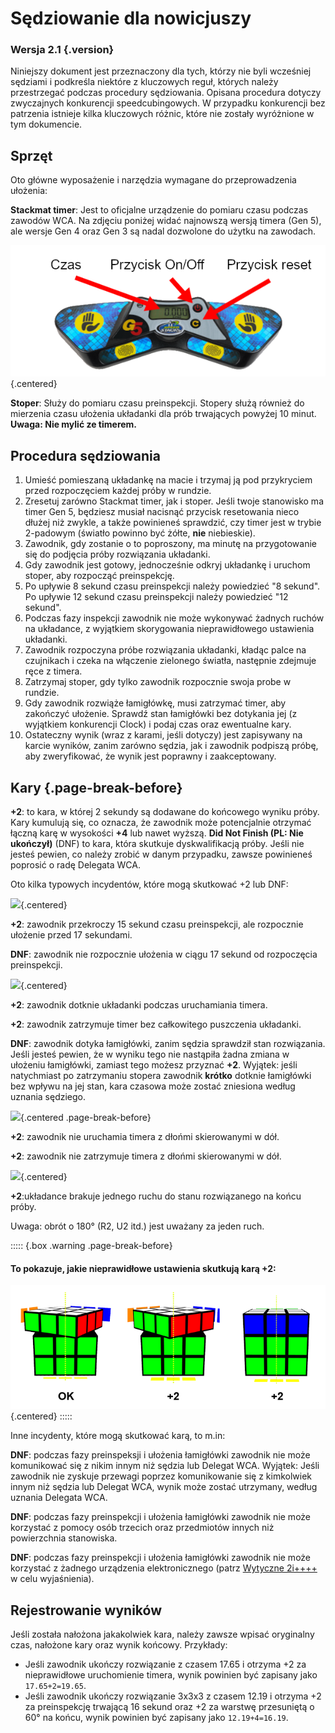 # Sędziowanie dla nowicjuszy

### Wersja 2.1 {.version}

Niniejszy dokument jest przeznaczony dla tych, którzy nie byli wcześniej sędziami i podkreśla niektóre z kluczowych reguł, których należy przestrzegać podczas procedury sędziowania. Opisana procedura dotyczy zwyczajnych konkurencji speedcubingowych. W przypadku konkurencji bez patrzenia istnieje kilka kluczowych różnic, które nie zostały wyróżnione w tym dokumencie.

## Sprzęt

Oto główne wyposażenie i narzędzia wymagane do przeprowadzenia ułożenia:

**Stackmat timer**: Jest to oficjalne urządzenie do pomiaru czasu podczas zawodów WCA. Na zdjęciu poniżej widać najnowszą wersją timera (Gen 5), ale wersje Gen 4 oraz Gen 3 są nadal dozwolone do użytku na zawodach.

![](images/timer-pl.png){.centered}

**Stoper**: Służy do pomiaru czasu preinspekcji. Stopery służą również do mierzenia czasu ułożenia układanki dla prób trwających powyżej 10 minut. **Uwaga: Nie mylić ze     timerem.**

## Procedura sędziowania

1. Umieść pomieszaną układankę na macie i trzymaj ją pod przykryciem przed rozpoczęciem każdej próby w rundzie.
2. Zresetuj zarówno Stackmat timer, jak i stoper. Jeśli twoje stanowisko ma timer Gen 5, będziesz musiał nacisnąć przycisk resetowania nieco dłużej niż zwykle, a także powinieneś sprawdzić, czy timer jest w trybie 2-padowym (światło powinno być żółte, **nie** niebieskie).
3. Zawodnik, gdy zostanie o to poproszony, ma minutę na przygotowanie się do podjęcia próby rozwiązania układanki.
4. Gdy zawodnik jest gotowy, jednocześnie odkryj układankę i uruchom stoper, aby rozpocząć preinspekcję.
5. Po upływie 8 sekund czasu preinspekcji należy powiedzieć "8 sekund". Po upływie 12 sekund czasu preinspekcji należy powiedzieć "12 sekund".
6. Podczas fazy inspekcji zawodnik nie może wykonywać żadnych ruchów na układance, z wyjątkiem skorygowania nieprawidłowego ustawienia układanki.
7. Zawodnik rozpoczyna próbe rozwiązania układanki, kładąc palce na czujnikach i czeka na włączenie zielonego światła, następnie zdejmuje ręce z timera.
8. Zatrzymaj stoper, gdy tylko zawodnik rozpocznie swoja probe w rundzie.
9. Gdy zawodnik rozwiąże łamigłówkę, musi zatrzymać timer, aby zakończyć ułożenie. Sprawdź stan łamigłówki bez dotykania jej (z wyjątkiem konkurencji Clock) i podaj czas oraz ewentualne kary.
10. Ostateczny wynik (wraz z karami, jeśli dotyczy) jest zapisywany na karcie wyników, zanim zarówno sędzia, jak i zawodnik podpiszą próbę, aby zweryfikować, że wynik jest poprawny i zaakceptowany.

## Kary {.page-break-before}

**+2**: to kara, w której 2 sekundy są dodawane do końcowego wyniku próby. Kary kumulują się, co oznacza, że zawodnik może potencjalnie otrzymać łączną karę w wysokości **+4** lub nawet wyższą. **Did Not Finish (PL: Nie ukończył)** (DNF) to kara, która skutkuje dyskwalifikacją próby. Jeśli nie jesteś pewien, co należy zrobić w danym przypadku, zawsze powinieneś poprosić o radę Delegata WCA.

Oto kilka typowych incydentów, które mogą skutkować +2 lub DNF:

![](images/penalty1.png){.centered}

**+2**: zawodnik przekroczy 15 sekund czasu preinspekcji, ale rozpocznie ułożenie przed 17 sekundami.

**DNF**: zawodnik nie rozpocznie ułożenia w ciągu 17 sekund od rozpoczęcia preinspekcji.

![](images/penalty2.png){.centered}

**+2**: zawodnik dotknie układanki podczas uruchamiania timera.

**+2**: zawodnik zatrzymuje timer bez całkowitego puszczenia układanki.

**DNF**: zawodnik dotyka łamigłówki, zanim sędzia sprawdził stan rozwiązania. Jeśli jesteś pewien, że w wyniku tego nie nastąpiła żadna zmiana w ułożeniu łamigłówki, zamiast tego możesz przyznać **+2**. Wyjątek: jeśli natychmiast po zatrzymaniu stopera zawodnik **krótko** dotknie łamigłówki bez wpływu na jej stan, kara czasowa może zostać zniesiona według uznania sędziego.

![](images/penalty3.png){.centered .page-break-before}

**+2**: zawodnik nie uruchamia timera z dłońmi skierowanymi w dół.

**+2**: zawodnik nie zatrzymuje timera z dłońmi skierowanymi w dół.

![](images/penalty4.png){.centered}

**+2**:układance brakuje jednego ruchu do stanu rozwiązanego na końcu próby.

Uwaga: obrót o 180° (R2, U2 itd.) jest uważany za jeden ruch.

::::: {.box .warning .page-break-before}

#### To pokazuje, jakie nieprawidłowe ustawienia skutkują karą +2:

![](images/misalignments.png){.centered}
:::::

Inne incydenty, które mogą skutkować karą, to m.in:

**DNF**: podczas fazy preinspeksji i ułożenia łamigłówki zawodnik nie może komunikować się z nikim innym niż sędzia lub Delegat WCA. Wyjątek: Jeśli zawodnik nie zyskuje przewagi poprzez komunikowanie się z kimkolwiek innym niż sędzia lub Delegat WCA, wynik może zostać utrzymany, według uznania Delegata WCA.

**DNF**: podczas fazy preinspekcji i ułożenia łamigłówki zawodnik nie może korzystać z pomocy osób trzecich oraz przedmiotów innych niż powierzchnia stanowiska.

**DNF**: podczas fazy preinspekcji i ułożenia łamigłówki zawodnik nie może korzystać z żadnego urządzenia elektronicznego (patrz [Wytyczne 2i++++](wca{regulations/guidelines.html#2i++++}) w celu wyjaśnienia).

## Rejestrowanie wyników

Jeśli została nałożona jakakolwiek kara, należy zawsze wpisać oryginalny czas, nałożone kary oraz wynik końcowy. Przykłady:

- Jeśli zawodnik ukończy rozwiązanie z czasem 17.65 i otrzyma +2 za nieprawidłowe uruchomienie timera, wynik powinien być zapisany jako `17.65+2=19.65`. 
- Jeśli zawodnik ukończy rozwiązanie 3x3x3 z czasem 12.19 i otrzyma +2 za preinspekcję trwającą 16 sekund oraz +2 za warstwę przesuniętą o 60° na końcu, wynik powinien być zapisany jako `12.19+4=16.19`.
